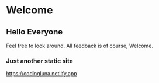 # Welcome
## Hello Everyone 
Feel free to look around.
All feedback is of course, Welcome.

### Just another static site
https://codingluna.netlify.app
